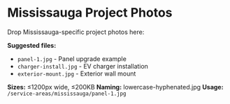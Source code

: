 # Mississauga Project Photos

Drop Mississauga-specific project photos here:

**Suggested files:**
- `panel-1.jpg` - Panel upgrade example
- `charger-install.jpg` - EV charger installation
- `exterior-mount.jpg` - Exterior wall mount

**Sizes:** ≤1200px wide, ≤200KB
**Naming:** lowercase-hyphenated.jpg
**Usage:** `/service-areas/mississauga/panel-1.jpg`